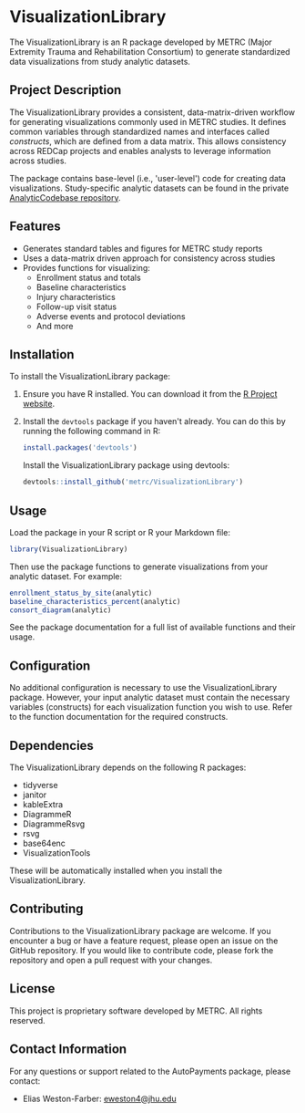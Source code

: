 # VisualizationLibrary 

The VisualizationLibrary is an R package developed by METRC (Major Extremity Trauma and Rehabilitation Consortium) to generate standardized data visualizations from study analytic datasets.

## Project Description

The VisualizationLibrary provides a consistent, data-matrix-driven workflow for generating visualizations commonly used in METRC studies. It defines common variables through standardized names and interfaces called *constructs*, which are defined from a data matrix. This allows consistency across REDCap projects and enables analysts to leverage information across studies.

The package contains base-level (i.e., 'user-level') code for creating data visualizations. Study-specific analytic datasets can be found in the private [AnalyticCodebase repository](https://github.com/metrc/AnalyticCodebase/).

## Features

- Generates standard tables and figures for METRC study reports
- Uses a data-matrix driven approach for consistency across studies
- Provides functions for visualizing:
    - Enrollment status and totals
    - Baseline characteristics 
    - Injury characteristics
    - Follow-up visit status
    - Adverse events and protocol deviations
    - And more

## Installation 

To install the VisualizationLibrary package:

1. Ensure you have R installed. You can download it from the [R Project website](https://www.r-project.org/).

2. Install the `devtools` package if you haven't already. You can do this by running the following command in R:

   ```R
   install.packages('devtools')
   ```

   Install the VisualizationLibrary package using devtools:
   ```R
   devtools::install_github('metrc/VisualizationLibrary')
   ```

## Usage

Load the package in your R script or R your Markdown file:

```R
library(VisualizationLibrary)
```

Then use the package functions to generate visualizations from your analytic dataset. For example:

```R
enrollment_status_by_site(analytic)
baseline_characteristics_percent(analytic)
consort_diagram(analytic)
```

See the package documentation for a full list of available functions and their usage.

## Configuration

No additional configuration is necessary to use the VisualizationLibrary package. However, your input analytic dataset must contain the necessary variables (constructs) for each visualization function you wish to use. Refer to the function documentation for the required constructs.

## Dependencies

The VisualizationLibrary depends on the following R packages:

- tidyverse
- janitor
- kableExtra
- DiagrammeR
- DiagrammeRsvg
- rsvg
- base64enc
- VisualizationTools

These will be automatically installed when you install the VisualizationLibrary.

## Contributing

Contributions to the VisualizationLibrary package are welcome. If you encounter a bug or have a feature request, please open an issue on the GitHub repository. If you would like to contribute code, please fork the repository and open a pull request with your changes.

## License
This project is proprietary software developed by METRC. All rights reserved.

## Contact Information
For any questions or support related to the AutoPayments package, please contact:
- Elias Weston-Farber: eweston4@jhu.edu
